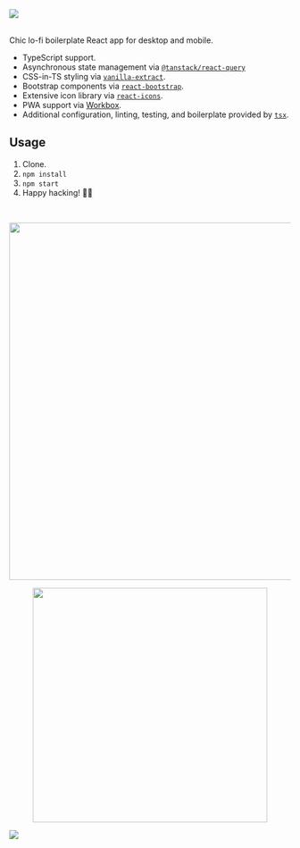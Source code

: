 <a href="#top" id="top">
  <img src="https://user-images.githubusercontent.com/441546/91151816-03f16280-e673-11ea-8cb6-f15016c95f0d.png" style="max-width: 100%;">
  <br><br>
</a>

Chic lo-fi boilerplate React app for desktop and mobile.

* TypeScript support.
* Asynchronous state management via [`@tanstack/react-query`](https://github.com/tanstack/query)
* CSS-in-TS styling via [`vanilla-extract`](https://vanilla-extract.style).
* Bootstrap components via [`react-bootstrap`](https://github.com/react-bootstrap/react-bootstrap).
* Extensive icon library via [`react-icons`](https://react-icons.github.io/react-icons/).
* PWA support via [Workbox](https://github.com/GoogleChrome/workbox).
* Additional configuration, linting, testing, and boilerplate provided by [`tsx`](https://github.com/darkobits/tsx).

## Usage

1. Clone.
2. `npm install`
3. `npm start`
4. Happy hacking! 🧑‍💻

<br>

<p align="center">
  <img width="640" src="https://user-images.githubusercontent.com/441546/91150736-a3155a80-e671-11ea-9290-8ac7c84f82a9.png">
</p>

<p align="center">
  <img width="420" src="https://user-images.githubusercontent.com/441546/91150730-a01a6a00-e671-11ea-8d38-ac31e8ef7864.png">
</p>

<a href="#top">
  <img src="https://user-images.githubusercontent.com/441546/69777002-41ac7380-1153-11ea-85a4-88184f8c9975.png" style="max-width: 100%;">
</a>
